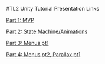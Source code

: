 #TL2 Unity Tutorial Presentation Links

[Part 1: MVP](https://vandalsuidaho-my.sharepoint.com/:f:/g/personal/kark5714_vandals_uidaho_edu/EvwfgQrVIZ5Po6BNlzKUuZgB7lT_iohw_4PjIy4k2fVw9Q?e=547M0N)

[Part 2: State Machine/Animations](https://www.youtube.com/watch?v=3JMPJd1sEnQ)

[Part 3: Menus pt1](https://youtu.be/SqAtcnm9zzk)

[Part 4: Menus pt2, Parallax pt1](https://youtu.be/JuBbmCn5YLM)
